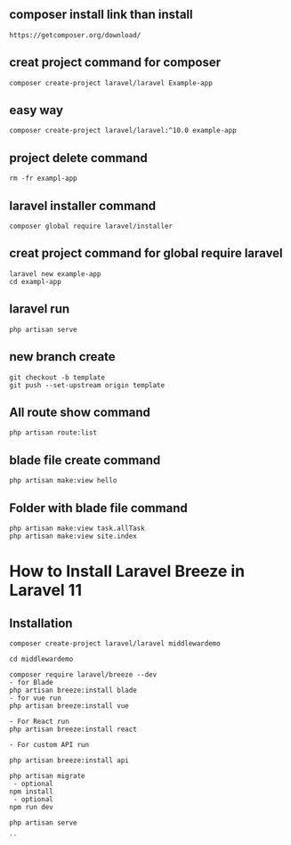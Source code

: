 ## composer install link than install

```
https://getcomposer.org/download/

```

## creat project command for composer

```
composer create-project laravel/laravel Example-app

```
## easy way
```
composer create-project laravel/laravel:^10.0 example-app

```
## project delete command

```
rm -fr exampl-app
```

## laravel installer command

```
composer global require laravel/installer
```

## creat project command for  global require laravel
```
laravel new example-app
cd exampl-app

```


## laravel run

```
php artisan serve

```
## new branch create

```
git checkout -b template
git push --set-upstream origin template
```
## All route show command

```
php artisan route:list
```
## blade file create command

```
php artisan make:view hello

```
## Folder with blade file command

```
php artisan make:view task.allTask
php artisan make:view site.index
```

# How to Install Laravel Breeze in Laravel 11

## Installation

```
composer create-project laravel/laravel middlewardemo

cd middlewardemo

composer require laravel/breeze --dev
- for Blade
php artisan breeze:install blade 
- for vue run
php artisan breeze:install vue

- For React run
php artisan breeze:install react

- For custom API run

php artisan breeze:install api

php artisan migrate
 - optional
npm install
 - optional
npm run dev

php artisan serve

``

